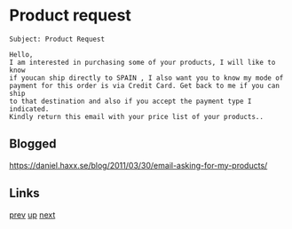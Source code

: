 # Product request

    Subject: Product Request

    Hello,
    I am interested in purchasing some of your products, I will like to know
    if youcan ship directly to SPAIN , I also want you to know my mode of
    payment for this order is via Credit Card. Get back to me if you can ship
    to that destination and also if you accept the payment type I indicated.
    Kindly return this email with your price list of your products..

## Blogged

<https://daniel.haxx.se/blog/2011/03/30/email-asking-for-my-products/>

## Links

[prev](../2010/2010-12-23.md) [up](../) [next](2011-05-27.md)
